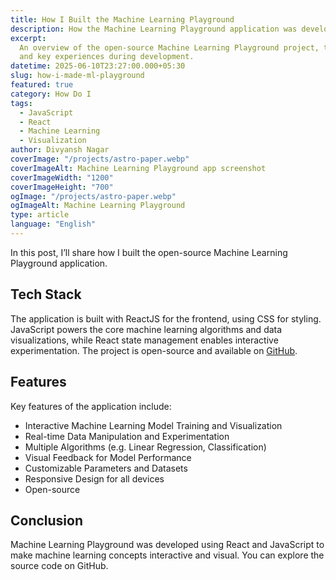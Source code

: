 ```yaml
---
title: How I Built the Machine Learning Playground
description: How the Machine Learning Playground application was developed
excerpt:
  An overview of the open-source Machine Learning Playground project, the technologies used,
  and key experiences during development.
datetime: 2025-06-10T23:27:00.000+05:30
slug: how-i-made-ml-playground
featured: true
category: How Do I
tags:
  - JavaScript
  - React
  - Machine Learning
  - Visualization
author: Divyansh Nagar
coverImage: "/projects/astro-paper.webp"
coverImageAlt: Machine Learning Playground app screenshot
coverImageWidth: "1200"
coverImageHeight: "700"
ogImage: "/projects/astro-paper.webp"
ogImageAlt: Machine Learning Playground
type: article
language: "English"
---
```


In this post, I’ll share how I built the open-source Machine Learning Playground application.

## Tech Stack

The application is built with ReactJS for the frontend, using CSS for styling. JavaScript powers the core machine learning algorithms and data visualizations, while React state management enables interactive experimentation. The project is open-source and available on [GitHub](https://github.com/inddivyansh/physics-simulator).

## Features

Key features of the application include:

- Interactive Machine Learning Model Training and Visualization
- Real-time Data Manipulation and Experimentation
- Multiple Algorithms (e.g. Linear Regression, Classification)
- Visual Feedback for Model Performance
- Customizable Parameters and Datasets
- Responsive Design for all devices
- Open-source

## Conclusion

Machine Learning Playground was developed using React and JavaScript to make machine learning concepts interactive and visual. You can explore the source code on GitHub.
